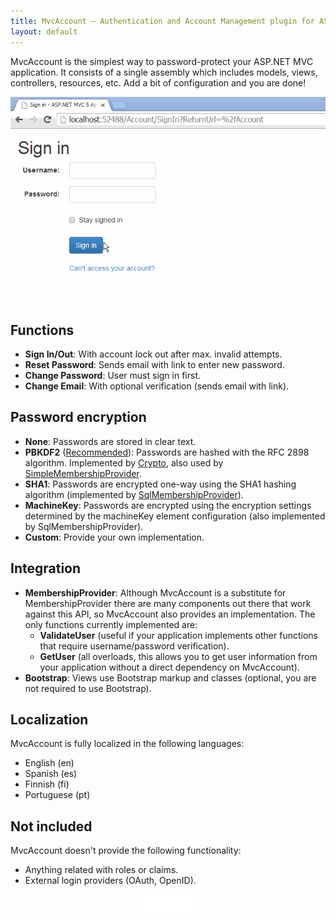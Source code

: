 ```yaml
---
title: MvcAccount — Authentication and Account Management plugin for ASP.NET MVC
layout: default
---
```


MvcAccount is the simplest way to password-protect your ASP.NET MVC application. It consists of a single assembly which includes models, views, controllers, resources, etc. Add a bit of configuration and you are done!

<div style="text-align: center">
   <img src="img/demo.gif"/>
</div>

Functions
---------
- **Sign In/Out**: With account lock out after max. invalid attempts.
- **Reset Password**: Sends email with link to enter new password.
- **Change Password**: User must sign in first.
- **Change Email**: With optional verification (sends email with link).

Password encryption
-------------------
- **None**: Passwords are stored in clear text.
- **PBKDF2** ([Recommended](http://brockallen.com/2012/10/19/password-management-made-easy-in-asp-net-with-the-crypto-api/)): Passwords are hashed with the RFC 2898 algorithm.
  Implemented by [Crypto](http://msdn.microsoft.com/library/system.web.helpers.crypto), also used by [SimpleMembershipProvider](http://msdn.microsoft.com/library/webmatrix.webdata.simplemembershipprovider).
- **SHA1**: Passwords are encrypted one-way using the SHA1 hashing algorithm (implemented by [SqlMembershipProvider](http://msdn.microsoft.com/library/system.web.security.sqlmembershipprovider)).
- **MachineKey**: Passwords are encrypted using the encryption settings determined by the machineKey element configuration (also implemented by SqlMembershipProvider).
- **Custom**: Provide your own implementation.

Integration
-----------
- **MembershipProvider**: Although MvcAccount is a substitute for MembershipProvider there are many components out there that work against this API, so MvcAccount also provides an implementation. The only functions currently implemented are:
  - **ValidateUser** (useful if your application implements other functions that require username/password verification).
  - **GetUser** (all overloads, this allows you to get user information from your application without a direct dependency on MvcAccount).
- **Bootstrap**: Views use Bootstrap markup and classes (optional, you are not required to use Bootstrap).

Localization
------------
MvcAccount is fully localized in the following languages:

- English (en)
- Spanish (es)
- Finnish (fi)
- Portuguese (pt)

Not included
------------
MvcAccount doesn't provide the following functionality:

- Anything related with roles or claims.
- External login providers (OAuth, OpenID).

<div style="text-align: center">
   <iframe src="/github-btn.html?user={{site.github.owner_name}}&repo=MvcAccount&type=star&size=large" frameborder="0" scrolling="0" width="80px" height="30px"></iframe>
</div>